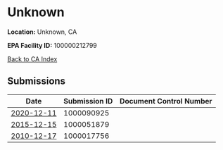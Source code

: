 # Unknown

**Location:** Unknown, CA

**EPA Facility ID:** 100000212799

[Back to CA Index](../../index.md)

## Submissions

| Date | Submission ID | Document Control Number |
|------|--------------|-------------------------|
| [2020-12-11](submissions/1000090925.md) | 1000090925 |  |
| [2015-12-15](submissions/1000051879.md) | 1000051879 |  |
| [2010-12-17](submissions/1000017756.md) | 1000017756 |  |
